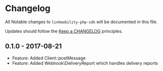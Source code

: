# Changelog

All Notable changes to `linkmobility-php-sdk` will be documented in this file.

Updates should follow the [Keep a CHANGELOG](http://keepachangelog.com/) principles.

## 0.1.0 - 2017-08-21
 * Feature: Added Client::postMessage
 * Feature: Added Webhook\DeliveryReport which handles delivery reports
